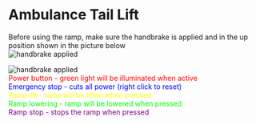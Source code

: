 # Ambulance Tail Lift

Before using the ramp, make sure the handbrake is applied and in the up position shown in the picture below<br/>
![handbrake applied](https://i.ibb.co/09Zv45b/handbrake-applied.png)


![handbrake applied](https://i.ibb.co/18MJvBh/buttons-highlighted.png)<br/>
<span style="color:red">Power button - green light will be illuminated when active</span><br/>
<span style="color:blue">Emergency stop - cuts all power (right click to reset)</span><br/>
<span style="color:yellow">Ramp lift - ramp will be lifted when pressed</span><br/>
<span style="color:lime">Ramp lowering - ramp will be lowered when pressed</span><br/>
<span style="color:purple">Ramp stop - stops the ramp when pressed</span><br/>